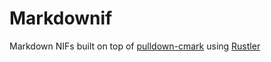 # Markdownif

Markdown NIFs built on top of [pulldown-cmark](https://github.com/raphlinus/pulldown-cmark) using [Rustler](https://github.com/rusterlium/rustler)
